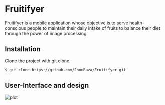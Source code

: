 # Fruitifyer

Fruitifyer is a mobile application whose objective is to serve health-conscious people to maintain their daily intake of fruits to balance their diet through the power of image processing.

## Installation

Clone the project with git clone.

```bash
$ git clone https://github.com/JhonRaza/Fruitifyer.git
```

## User-Interface and design
![plot](https://github.com/JhonRaza/Fruitifyer/blob/main/assets/splash.jpg)